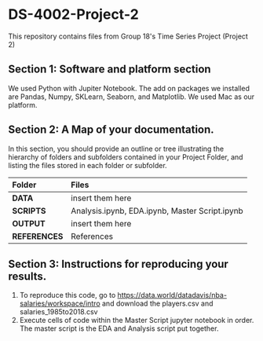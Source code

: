 # DS-4002-Project-2
This repository contains files from Group 18's Time Series Project (Project 2)
## Section 1: Software and platform section
We used Python with Jupiter Notebook. The add on packages we installed are Pandas, Numpy, SKLearn, Seaborn, and Matplotlib. We used Mac as our platform.
## Section 2: A Map of your documentation.
In this section, you should provide an outline or tree illustrating the hierarchy of folders and subfolders contained in your Project Folder, and listing the files stored in each folder or subfolder.

| Folder              | Files |
| :---------------- | :------ |
| **DATA**              | insert them here |
| **SCRIPTS**           |  Analysis.ipynb, EDA.ipynb, Master Script.ipynb   |
| **OUTPUT**            |  insert them here |
| **REFERENCES**        |  References   |


## Section 3: Instructions for reproducing your results. 
1. To reproduce this code, go to https://data.world/datadavis/nba-salaries/workspace/intro and download the players.csv and salaries_1985to2018.csv
2. Execute cells of code within the Master Script jupyter notebook in order. The master script is the EDA and Analysis script put together.
